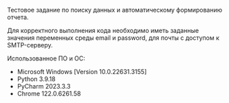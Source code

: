 Тестовое задание по поиску данных и автоматическому формированию отчета.

Для корректного выполнения кода необходимо иметь заданные значения переменных среды email и password, для почты с доступом к SMTP-серверу.

Использованное ПО и ОС:
- Microsoft Windows [Version 10.0.22631.3155]
- Python 3.9.18
- PyCharm 2023.3.3
- Chrome 122.0.6261.58
